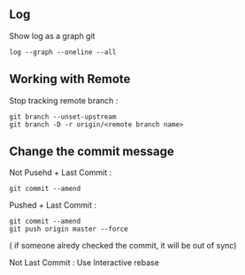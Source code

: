 
## Log ##
Show log as a graph git 
```
log --graph --oneline --all
```

## Working with Remote ##
Stop tracking remote branch : 
 ```
 git branch --unset-upstream
 git branch -D -r origin/<remote branch name>
 ```  
 
 ## Change the commit message ##
 Not Pusehd + Last Commit : 
 ```
 git commit --amend
 ```
 
 Pushed + Last Commit : 
 ```
 git commit --amend 
 git push origin master --force 
 ```
 ( if someone alredy checked the commit, it will be out of sync)
 
 Not Last Commit : Use Interactive rebase 

